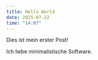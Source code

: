 ```yaml
---
title: Hello World
date: 2025-07-22
time: "14:07"
---
```


Dies ist mein erster Post!

Ich liebe minimalistische Software.
